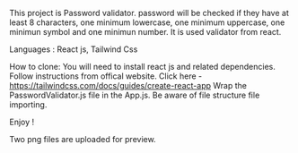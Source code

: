 This project is Password validator. 
password will be checked if they have at least 8 characters, one minimum lowercase, one minimum uppercase, one minimun symbol and one minimun number.
It is used validator from react.

Languages : React js, Tailwind Css

How to clone: You will need to install react js and related dependencies. 
Follow instructions from offical website. 
Click here - https://tailwindcss.com/docs/guides/create-react-app 
Wrap the PasswordValidator.js file in the App.js. Be aware of file structure file importing.

Enjoy !

Two png files are uploaded for preview.
